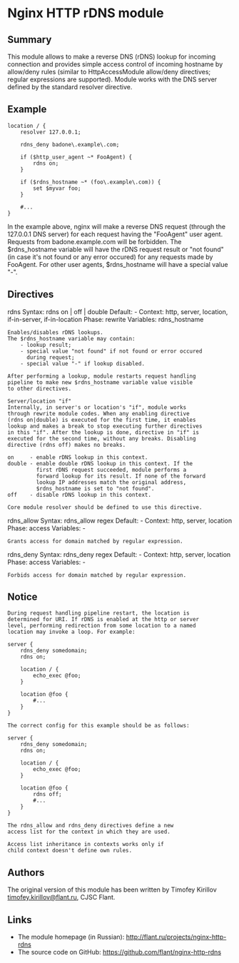 # Nginx HTTP rDNS module

## Summary

This module allows to make a reverse DNS (rDNS) lookup for incoming
connection and provides simple access control of incoming hostname
by allow/deny rules (similar to HttpAccessModule allow/deny
directives; regular expressions are supported). Module works with
the DNS server defined by the standard resolver directive.


## Example

    location / {
        resolver 127.0.0.1;

        rdns_deny badone\.example\.com;

        if ($http_user_agent ~* FooAgent) {
            rdns on;
        }

        if ($rdns_hostname ~* (foo\.example\.com)) {
            set $myvar foo;
        }

        #...
    }

In the example above, nginx will make a reverse DNS request (through
the 127.0.0.1 DNS server) for each request having the "FooAgent"
user agent. Requests from badone.example.com will be forbidden.
The $rdns_hostname variable will have the rDNS request result or
"not found" (in case it's not found or any error occured) for any
requests made by FooAgent. For other user agents, $rdns_hostname
will have a special value "-".


## Directives

rdns
    Syntax: rdns on | off | double
    Default: -
    Context: http, server, location, if-in-server, if-in-location
    Phase: rewrite
    Variables: rdns_hostname

    Enables/disables rDNS lookups.
    The $rdns_hostname variable may contain:
        - lookup result;
        - special value "not found" if not found or error occured
          during request;
        - special value "-" if lookup disabled.

    After performing a lookup, module restarts request handling
    pipeline to make new $rdns_hostname variable value visible
    to other directives.

    Server/location "if"
    Internally, in server's or location's "if", module works
    through rewrite module codes. When any enabling directive
    (rdns on|double) is executed for the first time, it enables
    lookup and makes a break to stop executing further directives
    in this "if". After the lookup is done, directive in "if" is
    executed for the second time, without any breaks. Disabling
    directive (rdns off) makes no breaks.

    on     - enable rDNS lookup in this context.
    double - enable double rDNS lookup in this context. If the
             first rDNS request succeeded, module performs a
             forward lookup for its result. If none of the forward
             lookup IP addresses match the original address,
             $rdns_hostname is set to "not found".
    off    - disable rDNS lookup in this context.

    Core module resolver should be defined to use this directive.

rdns_allow
    Syntax: rdns_allow regex
    Default: -
    Context: http, server, location
    Phase: access
    Variables: -

    Grants access for domain matched by regular expression.

rdns_deny
    Syntax: rdns_deny regex
    Default: -
    Context: http, server, location
    Phase: access
    Variables: -

    Forbids access for domain matched by regular expression.


## Notice
    During request handling pipeline restart, the location is
    determined for URI. If rDNS is enabled at the http or server
    level, performing redirection from some location to a named
    location may invoke a loop. For example:

    server {
        rdns_deny somedomain;
        rdns on;

        location / {
            echo_exec @foo;
        }

        location @foo {
            #...
        }
    }

    The correct config for this example should be as follows:

    server {
        rdns_deny somedomain;
        rdns on;

        location / {
            echo_exec @foo;
        }

        location @foo {
            rdns off;
            #...
        }
    }

    The rdns_allow and rdns_deny directives define a new
    access list for the context in which they are used.

    Access list inheritance in contexts works only if
    child context doesn't define own rules.


## Authors

The original version of this module has been written by
Timofey Kirillov <timofey.kirillov@flant.ru>, CJSC Flant.


## Links

* The module homepage (in Russian):
  http://flant.ru/projects/nginx-http-rdns
* The source code on GitHub:
  https://github.com/flant/nginx-http-rdns
